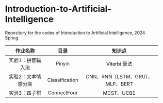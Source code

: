 # Introduction-to-Artificial-Intelligence
Repository for the codes of Introduction to Artificial Intelligence, 2024 Spring

|      作业名称       |      目录      |              知识点              |
| :-----------------: | :------------: | :------------------------------: |
|  实验1：拼音输入法  |     Pinyin     |           Viterbi 算法           |
| 实验2：文本情感分类 | Classification | CNN、RNN（LSTM、GRU）、MLP、BERT |
|    实验3：四子棋    |  ConnectFour   |            MCST、UCB1            |

